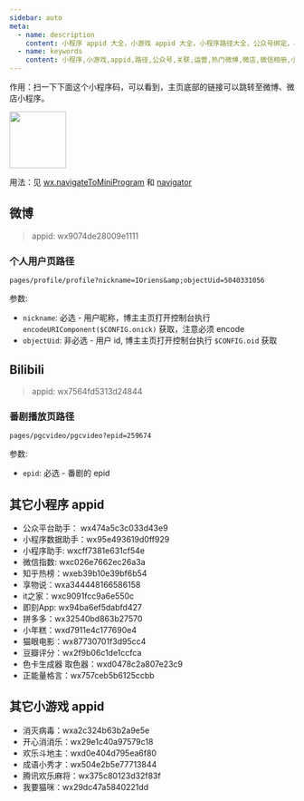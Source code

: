 ```yaml
---
sidebar: auto
meta:
  - name: description
    content: 小程序 appid 大全，小游戏 appid 大全，小程序路径大全，公众号绑定，小程序绑定，小程序引流
  - name: keywords
    content: 小程序,小游戏,appid,路径,公众号,关联,运营,热门微博,微店,微信相册,小程序引流
---
```



作用：扫一下下面这个小程序码，可以看到，主页底部的链接可以跳转至微博、微店小程序。

<img src="https://ws1.sinaimg.cn/large/005v6Imcly1g1avtg1916j309k09k0uc.jpg" width="100">

用法：见 [wx.navigateToMiniProgram](https://developers.weixin.qq.com/miniprogram/dev/api/wx.navigateToMiniProgram.html) 和 [navigator](https://developers.weixin.qq.com/miniprogram/dev/component/navigator.html?search-key=navigator)

## 微博

> appid: wx9074de28009e1111

### 个人用户页路径
```
pages/profile/profile?nickname=IOriens&amp;objectUid=5040331056
```

参数:
- `nickname`: 必选 - 用户昵称，博主主页打开控制台执行 `encodeURIComponent($CONFIG.onick)` 获取，注意必须 encode
- `objectUid`: 非必选 - 用户 id, 博主主页打开控制台执行 `$CONFIG.oid` 获取

## Bilibili

> appid: wx7564fd5313d24844

### 番剧播放页路径
```
pages/pgcvideo/pgcvideo?epid=259674
```
参数:
- `epid`: 必选 - 番剧的 epid

## 其它小程序 appid

- 公众平台助手： wx474a5c3c033d43e9
- 小程序数据助手：wx95e493619d0ff929
- 小程序助手: wxcff7381e631cf54e
- 微信指数: wxc026e7662ec26a3a
- 知乎热榜：wxeb39b10e39bf6b54
- 享物说：wxa344448166586158
- it之家：wxc9091fcc9a6e550c
- 即刻App: wx94ba6ef5dabfd427
- 拼多多：wx32540bd863b27570
- 小年糕：wxd7911e4c177690e4
- 猫眼电影：wx87730701f3d95cc4
- 豆瓣评分：wx2f9b06c1de1ccfca
- 色卡生成器 取色器：wxd0478c2a807e23c9
- 正能量格言：wx757ceb5b6125ccbb

## 其它小游戏 appid

- 消灭病毒：wxa2c324b63b2a9e5e
- 开心消消乐：wx29e1c40a97579c18
- 欢乐斗地主：wxd0e404d795ea6f80
- 成语小秀才：wx504e2b5e77713844
- 腾讯欢乐麻将：wx375c80123d32f83f
- 我要猫咪：wx29dc47a5840221dd